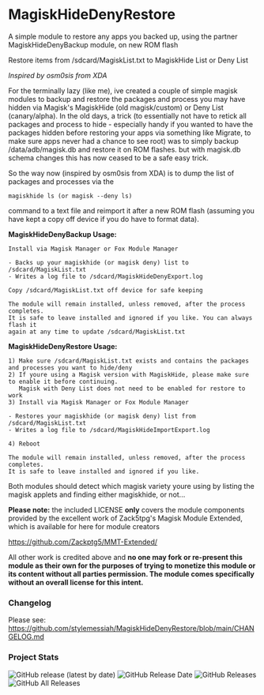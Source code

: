 # MagiskHideDenyRestore
A simple module to restore any apps you backed up, using the partner MagiskHideDenyBackup module, on new ROM flash

Restore items from /sdcard/MagiskList.txt to MagiskHide List or Deny List

*Inspired by osm0sis from XDA*

For the terminally lazy (like me), ive created a couple of simple magisk modules to backup and restore the 
packages and process you may have hidden via Magisk's MagiskHide (old magisk/custom) or Deny List (canary/alpha). 
In the old days, a trick (to essentially not have to retick all packages and process to hide - especially handy 
if you wanted to have the packages hidden before restoring your apps via something like Migrate, to make sure 
apps never had a chance to see root) was to simply backup /data/adb/magisk.db and restore it on ROM flashes. 
but with magisk.db schema changes this has now ceased to be a safe easy trick. 

So the way now (inspired by osm0sis from XDA) is to dump the list of packages and processes via the 

```magiskhide ls (or magisk --deny ls) ```

command to a text file and reimport it after a new ROM flash (assuming you have kept a copy off device if you do 
have to format data).


**MagiskHideDenyBackup Usage:**

	Install via Magisk Manager or Fox Module Manager

    - Backs up your magiskhide (or magisk deny) list to /sdcard/MagiskList.txt
    - Writes a log file to /sdcard/MagiskHideDenyExport.log
	
	Copy /sdcard/MagiskList.txt off device for safe keeping
	
	The module will remain installed, unless removed, after the process completes.
	It is safe to leave installed and ignored if you like. You can always flash it
	again at any time to update /sdcard/MagiskList.txt 
	

**MagiskHideDenyRestore Usage:**

	1) Make sure /sdcard/MagiskList.txt exists and contains the packages and processes you want to hide/deny
	2) If youre using a Magisk version with MagiskHide, please make sure to enable it before continuing. 
	   Magisk with Deny List does not need to be enabled for restore to work
	3) Install via Magisk Manager or Fox Module Manager

    - Restores your magiskhide (or magisk deny) list from /sdcard/MagiskList.txt
    - Writes a log file to /sdcard/MagiskHideImportExport.log
    
    4) Reboot
    
    The module will remain installed, unless removed, after the process completes.
    It is safe to leave installed and ignored if you like.

Both modules should detect which magisk variety youre using by listing the magisk applets and finding either magiskhide, or not...

**Please note:** the included LICENSE **only** covers the module components provided by the excellent work of Zack5tpg's 
Magisk Module Extended, which is available for here for module creators

https://github.com/Zackptg5/MMT-Extended/


All other work is credited above and **no one may fork or re-present this module as their own for the purposes of trying to 
monetize this module or its content without all parties permission. The module comes specifically without an overall license 
for this intent.**


### Changelog ###

Please see: https://github.com/stylemessiah/MagiskHideDenyRestore/blob/main/CHANGELOG.md

### Project Stats ###

![GitHub release (latest by date)](https://img.shields.io/github/v/release/adrianmmiller/MagiskHideDenyRestore?label=Release&style=plastic)
![GitHub Release Date](https://img.shields.io/github/release-date/adrianmmiller/MagiskHideDenyRestore?label=Release%20Date&style=plastic)
![GitHub Releases](https://img.shields.io/github/downloads/adrianmmiller/MagiskHideDenyRestore/latest/total?label=Downloads%20%28Latest%20Release%29&style=plastic)
![GitHub All Releases](https://img.shields.io/github/downloads/adrianmmiller/MagiskHideDenyRestore/total?label=Total%20Downloads%20%28All%20Releases%29&style=plastic)
